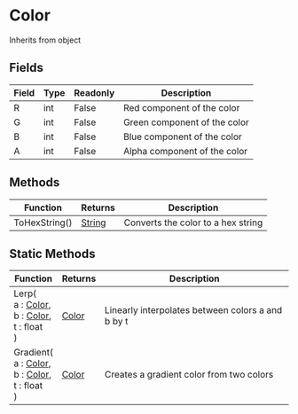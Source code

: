 # Color
Inherits from object
## Fields
|Field|Type|Readonly|Description|
|---|---|---|---|
|R|int|False|Red component of the color|
|G|int|False|Green component of the color|
|B|int|False|Blue component of the color|
|A|int|False|Alpha component of the color|
## Methods
|Function|Returns|Description|
|---|---|---|
|ToHexString()|[String](../static/String.md)|Converts the color to a hex string|
## Static Methods
|Function|Returns|Description|
|---|---|---|
|Lerp(<br/>a : [Color](../objects/Color.md),<br/>b : [Color](../objects/Color.md),<br/>t : float<br/>)|[Color](../objects/Color.md)|Linearly interpolates between colors a and b by t|
|Gradient(<br/>a : [Color](../objects/Color.md),<br/>b : [Color](../objects/Color.md),<br/>t : float<br/>)|[Color](../objects/Color.md)|Creates a gradient color from two colors|
